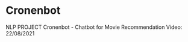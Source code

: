 # Cronenbot
NLP PROJECT
Cronenbot - Chatbot for Movie Recommendation
Video:                               22/08/2021
